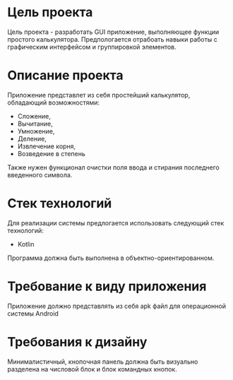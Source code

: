 # Цель проекта

Цель проекта - разработать GUI приложение, выполняющее функции простого калькулятора. Предпологается отрабоать навыки работы с графическим интерфейсом и группировкой элементов.

# Описание проекта

Приложение представлет из себя простейший калькулятор, обладающий возможностями:

* Сложение,
* Вычитание,
* Умножение, 
* Деление, 
* Извлечение корня,
* Возведение в степень

Также нужен функционал очистки поля ввода и стирания последнего введенного символа.

# Стек технологий

Для реализации системы предлогается использовать следующий стек технологий:

* Kotlin

Программа должна быть выполнена в объектно-ориентированном.

# Требование к виду приложения

Приложение должно представлять из себя apk файл для операционной системы Android

# Требования к дизайну

Минималистичный, кнопочная панель должна быть визуально разделена на числовой блок и блок командных кнопок.

